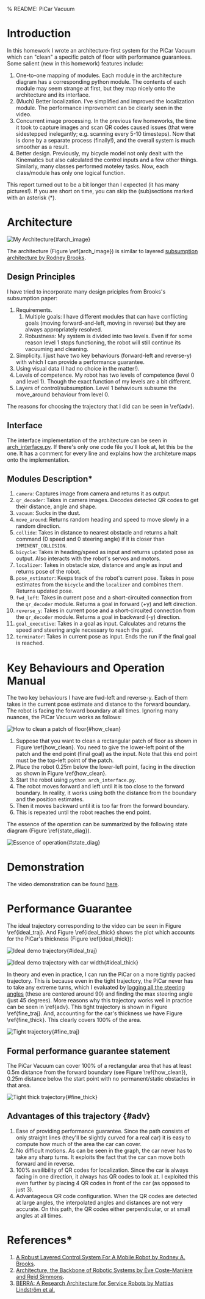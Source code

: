 % README: PiCar Vacuum

# Introduction

In this homework I wrote an architecture-first system for the PiCar Vacuum which can "clean" a specific patch of floor with performance guarantees. Some salient (new in this homework) features include:

1. One-to-one mapping of modules. Each module in the architecture diagram has a corresponding python module. The contents of each module may seem strange at first, but they map nicely onto the architecture and its interface.
2. (Much) Better localization. I've simplified and improved the localization module. The performance improvement can be clearly seen in the video.
3. Concurrent image processing. In the previous few homeworks, the time it took to capture images and scan QR codes caused issues (that were sidestepped inelegantly; e.g. scanning every 5-10 timesteps). Now that is done by a separate process (finally!), and the overall system is much smoother as a result.
4. Better design. Previously, my bicycle model not only dealt with the Kinematics but also calculated the control inputs and a few other things. Similarly, many classes performed moteley tasks. Now, each class/module has only one logical function.

This report turned out to be a bit longer than I expected (it has many pictures!). If you are short on time, you can skip the (sub)sections marked with an asterisk (*).

# Architecture

![My Architecture](plots/robot_architecture.png){#arch_image}

The architecture (Figure \ref{arch_image}) is similar to layered [subsumption architecture by Rodney Brooks](http://mrsl.rice.edu/sites/mrsl.rice.edu/files/BehaviorSystem.pdf).


## Design Principles

I have tried to incorporate many design priciples from Brooks's subsumption paper:

1. Requirements.
    1. Multiple goals: I have different modules that can have conflicting goals (moving forward-and-left, moving in reverse) but they are always appropriately resolved.
    2. Robustness: My system is divided into two levels. Even if for some reason level 1 stops functioning, the robot will still continue its vacuuming and cleaning.
2. Simplicity. I just have two key behaviours (forward-left and reverse-y) with which I can provide a performance guarantee.
3. Using visual data (I had no choice in the matter!).
4. Levels of competence. My robot has two levels of competence (level 0 and level 1). Though the exact function of my levels are a bit different.
5. Layers of control/subsumption. Level 1 behaviours subsume the move_around behaviour from level 0.

The reasons for choosing the trajectory that I did can be seen in \ref{adv}.

## Interface

The interface implementation of the architecture can be seen in [arch_interface.py](arch_interface.py). If there's only one code file you'll look at, let this be the one. It has a comment for every line and explains how the architeture maps onto the implementation.

## Modules Description*

1. `camera`: Captures image from camera and returns it as output.
2. `qr_decoder`: Takes in camera images. Decodes detected QR codes to get their distance, angle and shape.
3. `vacuum`: Sucks in the dust.
4. `move_around`: Returns random heading and speed to move slowly in a random direction.
5. `collide`: Takes in distance to nearest obstacle and returns a halt command (0 speed and 0 steering angle) if it is closer than `IMMINENT_COLLISION`.
6. `bicycle`: Takes in heading/speed as input and returns updated pose as output. Also interacts with the robot's servos and motors.
7. `localizer`: Takes in obstacle size, distance and angle as input and returns pose of the robot.
8. `pose_estimator`: Keeps track of the robot's current pose. Takes in pose estimates from the `bicycle` and the `localizer` and combines them. Returns updated pose.
9. `fwd_left`: Takes in current pose and a short-circuited connection from the `qr_decoder` module. Returns a goal in forward (+y) and left direction.
10. `reverse_y`: Takes in current pose and a short-circuited connection from the `qr_decoder` module. Returns a goal in backward (-y) direction.
11. `goal_executive`: Takes in a goal as input. Calculates and returns the speed and steering angle necessary to reach the goal.
12. `terminator`: Takes in current pose as input. Ends the run if the final goal is reached.


# Key Behaviours and Operation Manual

The two key behaviours I have are fwd-left and reverse-y. Each of them takes in the current pose estimate and distance to the forward boundary. The robot is facing the forward boundary at all times. Ignoring many nuances, the PiCar Vacuum works as follows:

![How to clean a patch of floor](plots/robot_op.png){#how_clean}

1. Suppose that you want to clean a rectangular patch of floor as shown in Figure \ref{how_clean}. You need to give the lower-left point of the patch and the end point (final goal) as the input. Note that this end point must be the top-left point of the patch.
2. Place the robot 0.25m below the lower-left point, facing in the direction as shown in Figure \ref{how_clean}.
3. Start the robot using `python arch_interface.py`.
4. The robot moves forward and left until it is too close to the forward boundary. In reality, it works using both the distance from the boundary and the position estimates.
5. Then it moves backward until it is too far from the forward boundary.
6. This is repeated until the robot reaches the end point.

The essence of the operation can be summarized by the following state diagram (Figure \ref{state_diag}).

![Essence of operation](plots/robot_state_machine.png){#state_diag}

# Demonstration

The video demonstration can be found [here](https://youtu.be/1CVKemUw76E).

# Performance Guarantee

The ideal trajectory corresponding to the video can be seen in Figure \ref{ideal_traj}. And Figure \ref{ideal_thick} shows the plot which accounts for the PiCar's thickness (Figure \ref{ideal_thick}):

![Ideal demo trajectory](plots/ideal_trajectory.png){#ideal_traj}


![Ideal demo trajectory with car width](plots/ideal_thick_trajectory.png){#ideal_thick}


In theory and even in practice, I can run the PiCar on a more tightly packed trajectory. This is because even in the tight trajectory, the PiCar never has to take any extreme turns, which I evaluated by [logging all the steering angles](turnangles.txt) (these are centered around 90) and finding the max steering angle (just 45 degrees). More reasons why this trajectory works well in practice can be seen in \ref{adv}.  This tight trajectory is shown in Figure \ref{fine_traj}. And, accounting for the car's thickness we have Figure \ref{fine_thick}. This clearly covers 100% of the area.

![Tight trajectory](plots/fine_trajectory.png){#fine_traj}


## Formal performance guarantee statement

The PiCar Vacuum can cover 100% of a rectangular area that has at least 0.5m distance from the forward boundary (see Figure \ref{how_clean}), 0.25m distance below the start point with no permanent/static obstacles in that area.

![Tight thick trajectory](plots/fine_thick_trajectory.png){#fine_thick}


## Advantages of this trajectory  {#adv}

1. Ease of providing performance guarantee. Since the path consists of only straight lines (they'll be slightly curved for a real car) it is easy to compute how much of the area the car can cover.
2. No difficult motions. As can be seen in the graph, the car never has to take any sharp turns. It exploits the fact that the car can move both forward and in reverse.
3. 100% availibility of QR codes for localization. Since the car is always facing in one direction, it always has QR codes to look at. I exploited this even further by placing 4 QR codes in front of the car (as opposed to just 3).
4. Advantageous QR code configuration. When the QR codes are detected at large angles, the interpolated angles and distances are not very accurate. On this path, the QR codes either perpendicular, or at small angles at all times.

# References*

1. [A Robust Layered  Control System For A Mobile Robot by Rodney A. Brooks](http://mrsl.rice.edu/sites/mrsl.rice.edu/files/BehaviorSystem.pdf).
2. [Architecture, the Backbone of Robotic Systems by Ève Coste-Manière and Reid Simmons](https://www.cs.cmu.edu/~reids/papers/backbone.pdf).
3. [BERRA: A Research Architecture for Service Robots by Mattias Lindström et al.](http://www.hichristensen.net/hic-papers/icra-00-berra.pdf)